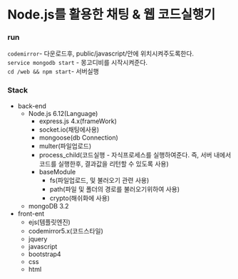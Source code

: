 # Node.js를 활용한 채팅 & 웹 코드실행기
### run
`codemirror`- 다운로드후, public/javascript/안에 위치시켜주도록한다.  
`service mongodb start` - 몽고디비를 시작시켜준다.  
`cd /web && npm start`- 서버실행

### Stack
- back-end
    - Node.js 6.12(Language)
        - express.js 4.x(frameWork)
	    - socket.io(채팅에사용)
	    - mongoose(db Connection)
	    - multer(파일업로드)
	    - process_child(코드실행 - 자식프로세스를 실행하여준다. 즉, 서버 내에서 코드를 실행한후, 결과값을 리턴할 수 있도록 사용)
	    - baseModule
	        - fs(파일업로드, 및 불러오기 관련 사용)
	        - path(파일 및 폴더의 경로를 불러오기위하여 사용)
	        - crypto(해쉬화에 사용)
    - mongoDB 3.2
- front-ent
    - ejs(템플릿엔진)
    - codemirror5.x(코드스타일)
    - jquery
    - javascript
    - bootstrap4
    - css
    - html
